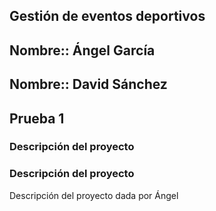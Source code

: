 ## Gestión de eventos deportivos

## Nombre:: Ángel García
## Nombre:: David Sánchez
## Prueba 1

### **Descripción del proyecto**


### **Descripción del proyecto**

Descripción del proyecto dada por Ángel